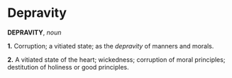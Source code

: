 # Depravity

**DEPRAVITY**, _noun_

**1.** Corruption; a vitiated state; as the _depravity_ of manners and morals.

**2.** A vitiated state of the heart; wickedness; corruption of moral principles; destitution of holiness or good principles.